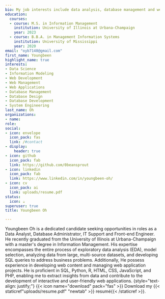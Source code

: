 ```yaml
---
bio: My job interests include data analysis, database management and web development.
education:
  courses:
  - course: M.S. in Information Management
    institution: University of Illinois at Urbana-Champaign
    year: 2023
  - course: B.B.A. in Management Information Systems
    institution: University of Mississippi
    year: 2020
email: "oyb7140@gmail.com"
first_name: Youngbeen
highlight_name: true
interests:
- Data Science
- Information Modeling
- Web Development
- Web Management
- Web Applications
- Database Management
- Database Design
- Database Development
- System Engineering
last_name: Oh
organizations:
- name: 
role: 
social:
- icon: envelope
  icon_pack: fas
  link: /#contact
- display:
    header: true
- icon: github
  icon_pack: fab
  link: https://github.com/0beansprout
- icon: linkedin
  icon_pack: fab
  link: https://www.linkedin.com/in/youngbeen-oh/
- icon: cv
  icon_pack: ai
  link: uploads/resume.pdf
status:
  icon: ☕️
superuser: true
title: Youngbeen Oh

---
```

Youngbeen Oh is a dedicated candidate seeking opportunities in roles as a Data Analyst, Database Administrator, IT Support and Front-end Engineer. He recently graduated from the University of Illinois at Urbana-Champaign with a master's degree in Information Management. His expertise encompasses the entire process of exploratory data analysis (EDA), model selection, analyzing data from large, multi-source datasets, and developing SQL queries to address business problems. Additionally, He possess experience in developing web content and managing web application projects. He is proficient in SQL, Python, R, HTML, CSS, JavaScript, and PHP, enabling me to extract insights from data and contribute to the development of interactive and user-friendly web applications.
{style="text-align: justify;"}
{{< icon name="download" pack="fas" >}} Download my {{< staticref"uploads/resume.pdf" "newtab" >}} resumé{{< /staticref >}}.

